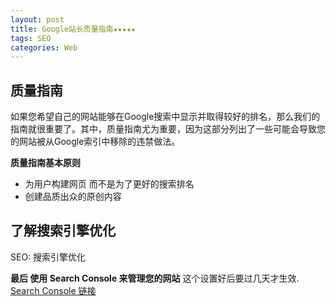 ```yaml
---
layout: post
title: Google站长质量指南★★★★★　
tags: SEO
categories: Web
---
```



## 质量指南
如果您希望自己的网站能够在Google搜索中显示并取得较好的排名，那么我们的指南就很重要了。其中，质量指南尤为重要，因为这部分列出了一些可能会导致您的网站被从Google索引中移除的违禁做法。

**质量指南基本原则**
- 为用户构建网页 而不是为了更好的搜索排名
- 创建品质出众的原创内容





## 了解搜索引擎优化

SEO: 搜索引擎优化







**最后 使用 Search Console 来管理您的网站**
这个设置好后要过几天才生效.
[Search Console 链接][1]








[1]:	https://support.google.com/webmasters/answer/6001104?hl=zh-Hans&ref_topic=4631146